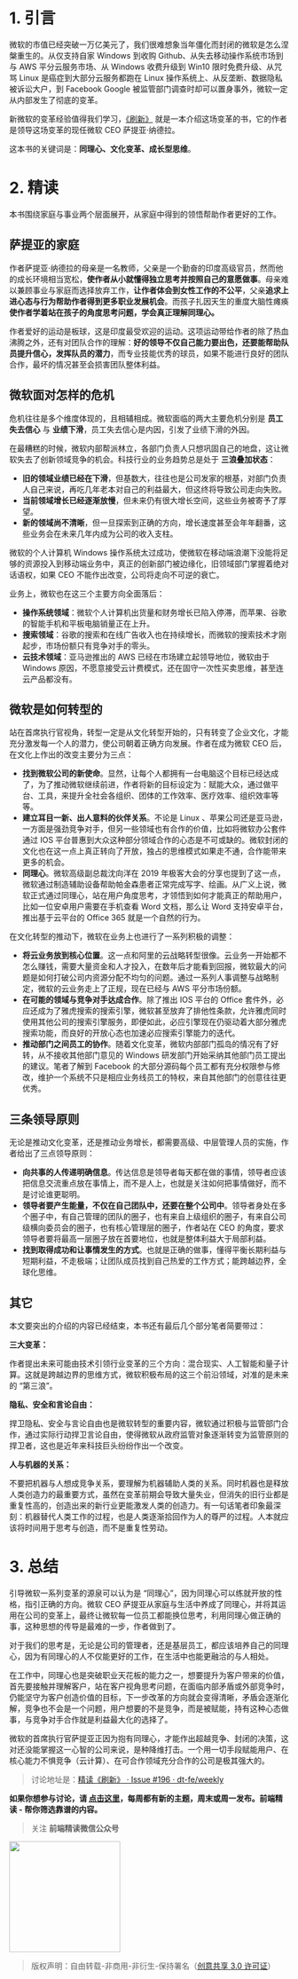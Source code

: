 # 1. 引言

微软的市值已经突破一万亿美元了，我们很难想象当年僵化而封闭的微软是怎么涅槃重生的。从仅支持自家 Windows 到收购 Github、从失去移动操作系统市场到与 AWS 平分云服务市场、从 Windows 收费升级到 Win10 限时免费升级、从咒骂 Linux 是癌症到大部分云服务都跑在 Linux 操作系统上、从反垄断、数据隐私被诉讼大户，到 Facebook Google 被监管部门调查时却可以置身事外，微软一定从内部发生了彻底的变革。

新微软的变革经验值得我们学习，[《刷新》](https://www.baidu.com/link?url=tVqSngscNfJokBYi3Jwg66SDAJy8Sn5Y4nChDn1gJRAdsrbNYqXSQl43UyyryLtsNhlf4e0UjUfseUAUpPTuMK&wd=&eqid=c6d6c373000d8ee4000000045d58efd4) 就是一本介绍这场变革的书，它的作者是领导这场变革的现任微软 CEO 萨提亚·纳德拉。

这本书的关键词是：**同理心、文化变革、成长型思维**。

# 2. 精读

本书围绕家庭与事业两个层面展开，从家庭中得到的领悟帮助作者更好的工作。

## 萨提亚的家庭

作者萨提亚·纳德拉的母亲是一名教师，父亲是一个勤奋的印度高级官员，然而他的成长环境相当宽松，**使作者从小就懂得独立思考并按照自己的意愿做事**。母亲难以兼顾事业与家庭而选择放弃工作，**让作者体会到女性工作的不公平**，父亲**追求上进心态与行为帮助作者得到更多职业发展机会**。而孩子扎因天生的重度大脑性瘫痪**使作者学着站在孩子的角度思考问题，学会真正理解同理心。**

作者爱好的运动是板球，这是印度最受欢迎的运动。这项运动带给作者的除了热血沸腾之外，还有对团队合作的理解：**好的领导不仅自己能力要出色，还要能帮助队员提升信心，发挥队员的潜力**，而专业技能优秀的球员，如果不能进行良好的团队合作，最坏的情况甚至会损害团队整体利益。

## 微软面对怎样的危机

危机往往是多个维度体现的，且相辅相成。微软面临的两大主要危机分别是 **员工失去信心** 与 **业绩下滑**，员工失去信心是内因，引发了业绩下滑的外因。

在最糟糕的时候，微软内部帮派林立，各部门负责人只想巩固自己的地盘，这让微软失去了创新领域竞争的机会。科技行业的业务趋势总是处于 **三浪叠加状态**：

- **旧的领域业绩已经在下滑**，但基数大，往往也是公司发家的根基，对部门负责人自己来说，再吃几年老本对自己的利益最大，但这终将导致公司走向失败。
- **当前领域增长已经逐渐放慢**，但未来仍有很大增长空间，这些业务被寄予了厚望。
- **新的领域尚不清晰**，但一旦探索到正确的方向，增长速度甚至会年年翻番，这些业务会在未来几年内成为公司的收入支柱。

微软的个人计算机 Windows 操作系统太过成功，使微软在移动端浪潮下没能将足够的资源投入到移动端业务中，真正的创新部门被边缘化，旧领域部门掌握着绝对话语权，如果 CEO 不能作出改变，公司将走向不可逆的衰亡。

业务上，微软也在这三个主要方向全面落后：

- **操作系统领域**：微软个人计算机出货量和财务增长已陷入停滞，而苹果、谷歌的智能手机和平板电脑销量正在上升。
- **搜索领域**：谷歌的搜索和在线广告收入也在持续增长，而微软的搜索技术才刚起步，市场份额只有竞争对手的零头。
- **云技术领域**：亚马逊推出的 AWS 已经在市场建立起领导地位，微软由于 Windows 原因，不愿意接受云计费模式，还在固守一次性买卖思维，甚至连云产品都没有。

## 微软是如何转型的

站在首席执行官视角，转型一定是从文化转型开始的，只有转变了企业文化，才能充分激发每一个人的潜力，使公司朝着正确方向发展。作者在成为微软 CEO 后，在文化上作出的改变主要分为三点：

- **找到微软公司的新使命**。显然，让每个人都拥有一台电脑这个目标已经达成了，为了推动微软继续前进，作者将新的目标设定为：赋能大众，通过做平台、工具，来提升全社会各组织、团体的工作效率、医疗效率、组织效率等等。
- **建立耳目一新、出人意料的伙伴关系**。不论是 Linux 、苹果公司还是亚马逊，一方面是强劲竞争对手，但另一些领域也有合作的价值，比如将微软办公套件通过 IOS 平台普惠到大众这种部分领域合作的心态是不可或缺的。微软封闭的文化也在这一点上真正转向了开放，独占的思维模式如果走不通，合作能带来更多的机会。
- **同理心**。微软高级副总裁沈向洋在 2019 年极客大会的分享也提到了这一点，微软通过制造辅助设备帮助帕金森患者正常完成写字、绘画。从广义上说，微软正式通过同理心，站在用户角度思考，才领悟到如何才能真正的帮助用户，比如一位安卓用户需要在手机查看 Word 文档，那么让 Word 支持安卓平台，推出基于云平台的 Office 365 就是一个自然的行为。

在文化转型的推动下，微软在业务上也进行了一系列积极的调整：

- **将云业务放到核心位置**。这一点和阿里的云战略转型很像。云业务一开始都不怎么赚钱，需要大量资金和人才投入，在数年后才能看到回报，微软最大的问题是如何打破公司内资源分配不均匀的问题。通过一系列人事调整与战略制定，微软的云业务走上了正规，现在已经与 AWS 平分市场份额。
- **在可能的领域与竞争对手达成合作**。除了推出 IOS 平台的 Office 套件外，必应还成为了雅虎搜索的搜索引擎，微软甚至放弃了排他性条款，允许雅虎同时使用其他公司的搜索引擎服务，即便如此，必应引擎现在仍驱动着大部分雅虎搜索功能，而良好的开放心态也加速必应搜索引擎能力的迭代。
- **推动部门之间员工的协作**。随着文化变革，微软内部部门孤岛的情况有了好转，从不接收其他部门意见的 Windows 研发部门开始采纳其他部门员工提出的建议。笔者了解到 Facebook 的大部分源码每个员工都有充分权限参与修改，维护一个系统不只是相应业务线员工的特权，来自其他部门的创意往往更优秀。

## 三条领导原则

无论是推动文化变革，还是推动业务增长，都需要高级、中层管理人员的实施，作者给出了三点领导原则：

- **向共事的人传递明确信息**。传达信息是领导者每天都在做的事情，领导者应该把信息交流重点放在事情上，而不是人上，也就是关注如何把事情做好，而不是讨论谁更聪明。
- **领导者要产生能量，不仅在自己团队中，还要在整个公司中**。领导者身处在多个圈子中，有自己管理的团队的圈子，也有来自上级组织的圈子，有来自公司级横向委员会的圈子，也有核心管理层的圈子，作者站在 CEO 的角度，要求领导者要将最高一层圈子放在首要地位，也就是整体利益大于局部利益。
- **找到取得成功和让事情发生的方式**。也就是正确的做事，懂得平衡长期利益与短期利益，不走极端；让团队成员找到自己热爱的工作方式；能跨越边界，全球化思维。

## 其它

本文要突出的介绍的内容已经结束，本书还有最后几个部分笔者简要带过：

**三大变革：**

作者提出未来可能由技术引领行业变革的三个方向：混合现实、人工智能和量子计算。这就是跨越边界的思维方式，微软积极布局的这三个前沿领域，对准的是未来的 “第三浪”。

**隐私、安全和言论自由：**

捍卫隐私、安全与言论自由也是微软转型的重要内容，微软通过积极与监管部门合作，通过实际行动捍卫言论自由，使得微软从政府监管对象逐渐转变为监管原则的捍卫者，这也是近年来科技巨头纷纷作出一个改变。

**人与机器的关系：**

不要把机器与人想成竞争关系，要理解为机器辅助人类的关系。同时机器也是释放人类创造力的最重要方式，虽然在变革前期会导致大量失业，但消失的旧行业都是重复性高的，创造出来的新行业更能激发人类的创造力。有一句话笔者印象最深刻：机器替代人类工作的过程，也是人类逐渐拾回作为人的尊严的过程。人本就应该将时间用于思考与创造，而不是重复性劳动。

# 3. 总结

引导微软一系列变革的源泉可以认为是 “同理心”，因为同理心可以练就开放的性格，指引正确的方向。微软 CEO 萨提亚从家庭与生活中养成了同理心，并将其运用在公司的变革上，最终让微软每一位员工都能换位思考，利用同理心做正确的事，这种思想的传导是最难的一步，作者做到了。

对于我们的思考是，无论是公司的管理者，还是基层员工，都应该培养自己的同理心，因为有同理心的人不仅能更好的工作，在生活中也能更融洽的与人相处。

在工作中，同理心也是突破职业天花板的能力之一，想要提升为客户带来的价值，首先要接触并理解客户，站在客户视角思考问题，在面临内部矛盾或外部竞争时，仍能坚守为客户创造价值的目标，下一步改革的方向就会变得清晰，矛盾会逐渐化解，竞争也不会是一个问题，用户想要的不是竞争，而是被赋能，持有这种心态做事，与竞争对手合作就是利益最大化的选择了。

微软的首席执行官萨提亚正因为抱有同理心，才能作出超越竞争、封闭的决策，这对还没能掌握这一心智的公司来说，是种降维打击。一个用一切手段赋能用户、在核心能力不惧竞争（云计算）、在可合作领域充分合作的公司是极其强大的。

> 讨论地址是：[精读《刷新》 · Issue #196 · dt-fe/weekly](https://github.com/dt-fe/weekly/issues/196)

**如果你想参与讨论，请 [点击这里](https://github.com/dt-fe/weekly)，每周都有新的主题，周末或周一发布。前端精读 - 帮你筛选靠谱的内容。**

> 关注 **前端精读微信公众号**

<img width=200 src="https://img.alicdn.com/tfs/TB165W0MCzqK1RjSZFLXXcn2XXa-258-258.jpg">

> 版权声明：自由转载-非商用-非衍生-保持署名（[创意共享 3.0 许可证](https://creativecommons.org/licenses/by-nc-nd/3.0/deed.zh)）
